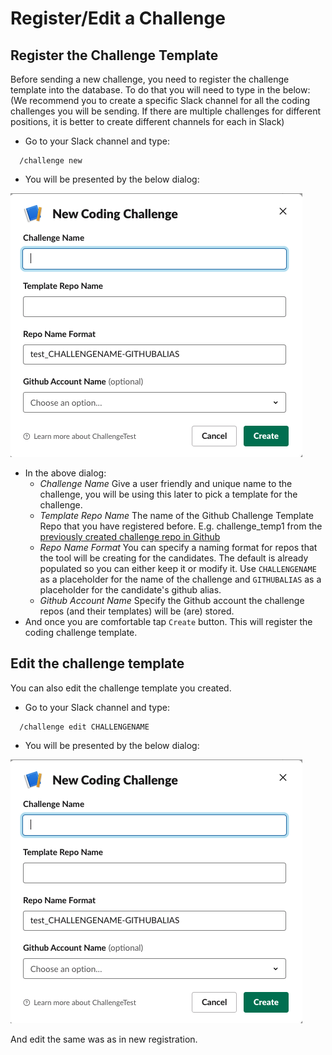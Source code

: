 # Register/Edit a Challenge

## Register the Challenge Template
Before sending a new challenge, you need to register the challenge template into the database. To do that you will need to type in the below: (We recommend you to create a specific Slack channel for all the coding challenges you will be sending. If there are multiple challenges for different positions, it is better to create different channels for each in Slack)

* Go to your Slack channel and type:

```
  /challenge new
```

* You will be presented by the below dialog:

![Challenge New Dialog](slack-new-challenge.png)

* In the above dialog:
  * *Challenge Name* Give a user friendly and unique name to the challenge, you will be using this later to pick a template for the challenge.
  * *Template Repo Name* The name of the Github Challenge Template Repo that you have registered before. E.g. challenge_temp1 from the [previously created challenge repo in Github](github-workflow.md)
  * *Repo Name Format* You can specify a naming format for repos that the tool will be creating for the candidates. The default is already populated so you can either keep it or modify it. Use `CHALLENGENAME` as a placeholder for the name of the challenge and `GITHUBALIAS` as a placeholder for the candidate's github alias.
  * *Github Account Name* Specify the Github account the challenge repos (and their templates) will be (are) stored.  
* And once you are comfortable tap `Create` button. This will register the coding challenge template.

## Edit the challenge template
You can also edit the challenge template you created.

* Go to your Slack channel and type:

```
  /challenge edit CHALLENGENAME
```

* You will be presented by the below dialog:

![Challenge New Dialog](slack-new-challenge.png)

And edit the same was as in new registration.

